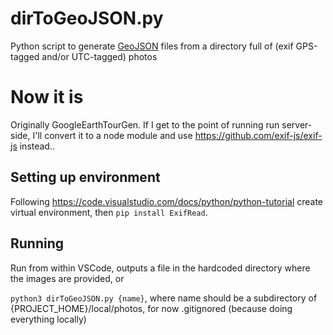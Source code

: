 # dirToGeoJSON.py
Python script to generate [GeoJSON](https://docs.mapbox.com/help/glossary/geojson/) files from a directory full of (exif GPS-tagged and/or UTC-tagged) photos

# Now it is
Originally GoogleEarthTourGen.  If I get to the point of running run server-side, I'll convert it to a node module and use https://github.com/exif-js/exif-js instead..

## Setting up environment

Following https://code.visualstudio.com/docs/python/python-tutorial create virtual environment, then `pip install ExifRead`.

## Running

Run from within VSCode, outputs a file in the hardcoded directory where the images are provided, or

`python3 dirToGeoJSON.py {name}`, where name should be a subdirectory of {PROJECT_HOME}/local/photos, for now .gitignored (because doing everything locally)

